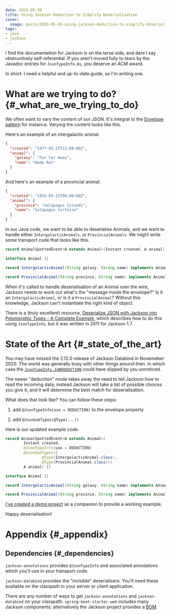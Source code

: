 ```yaml
---
date: 2024-05-30
title: Using Jackson Deduction to Simplify Deserialisation
cover:
  image: posts/2024-05-30-using-jackson-deduction-to-simplify-deserialisation/cover.jpeg
tags:
- java
- jackson
---
```


I find the documentation for Jackson is on the terse side, and dare I
say obstructively self-referential. If you aren't moved fully to tears
by the Javadoc entries for `JsonTypeInfo.As`, you deserve an ACM award.

In short: I need a helpful and up-to-date guide, so I'm writing one.

# What are we trying to do? {#_what_are_we_trying_to_do}

We often want to vary the content of our JSON. It's integral to the
[Envelope pattern](https://www.enterpriseintegrationpatterns.com/patterns/messaging/EnvelopeWrapper.html)
for instance. Varying the content looks like this.

Here's an example of an intergalactic animal.

``` json
{
  "created": "1977-05-25T12:00:00Z",
  "animal": {
    "galaxy": "Far Far Away",
    "name": "Womp Rat"
  }
}
```

And here's an example of a provincial animal.

``` json
{
  "created": "1835-09-15T06:00:00Z",
  "animal": {
    "province": "Galápagos Islands",
    "name": "Galápagos tortoise"
  }
}
```

In our Java code, we want to be able to deserialise Animals, and we want
to handle either `IntergalacticAnimals`, or `ProvincialAnimals`. We
might write some transport code that looks like this.

``` java
record AnimalSpottedEvent<A extends Animal>(Instant created, A animal) {}

interface Animal {}

record IntergalacticAnimal(String galaxy, String name) implements Animal {}

record ProvincialAnimal(String province, String name) implements Animal {}
```

When it's called to handle deserialisation of an Animal over the wire,
Jackson needs to work out what's the \"message inside the envelope?\" Is
it an `IntergalacticAnimal`, or is it a `ProvincialAnimal`? Without this
knowledge, Jackson can't instantiate the right kind of object.

There is a (truly excellent) resource, [Deserialize JSON with Jackson
into Polymorphic Types - A Complete
Example](https://programmerbruce.blogspot.com/2011/05/deserialize-json-with-jackson-into.html),
which describes how to do this using `JsonTypeInfo`, but it was written
in 2011 for Jackson 1.7.

# State of the Art {#_state_of_the_art}

You may have missed the 2.12.0 release of Jackson Databind in Novemeber
2020. The world was generally busy with other things around then. In
which case the
[`JsonTypeInfo.Id#DEDUCTION`](https://fasterxml.github.io/jackson-annotations/javadoc/2.12/com/fasterxml/jackson/annotation/JsonTypeInfo.Id.html#DEDUCTION)
could have slipped by you unnoticed.

The newer \"deduction\" mode takes away the need to tell Jackson *how*
to read the incoming data; instead Jackson will take a list of possible
choices you give it, and it will determine the best match for
deserialisation.

What does that look like? You can follow these steps:

1.  add `@JsonTypeInfo(use = DEDUCTION)` to the envelope property

2.  add `@JsonSubTypes(@Type(...))`

Here is our updated example code.

``` java
record AnimalSpottedEvent<A extends Animal>(
        Instant created,
        @JsonTypeInfo(use = DEDUCTION)
        @JsonSubTypes({
                @Type(IntergalacticAnimal.class),
                @Type(ProvincialAnimal.class)})
        A animal) {}

interface Animal {}

record IntergalacticAnimal(String galaxy, String name) implements Animal {}

record ProvincialAnimal(String province, String name) implements Animal {}
```

[I've created a demo
project](https://github.com/TomRegan/jackson-deduction-demo) as a
companion to provide a working example.

Happy deserialisation!

# Appendix {#_appendix}

## Dependencies {#_dependencies}

`jackson-annotations` provides `@JsonTypeInfo` and associated
annotations which you'll use in your transport code.

`jackson-databind` provides the \"invisible\" deserialisers. You'll need
these available on the classpath in your server or client application.

There are any number of ways to get `jackson-annotations` and
`jackson-databind` on your classpath. `spring-boot-starter-web` includes
many Jackson components; alternatively the Jackson project provides a
[BOM](https://mvnrepository.com/artifact/com.fasterxml.jackson/jackson-bom).
